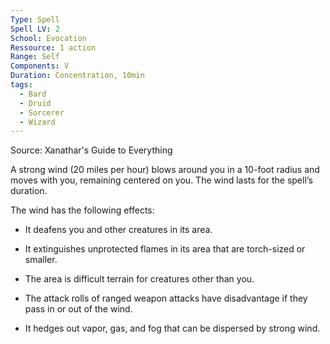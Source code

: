 ```yaml
---
Type: Spell
Spell LV: 2
School: Evocation
Ressource: 1 action
Range: Self
Components: V
Duration: Concentration, 10min
tags:
  - Bard
  - Druid
  - Sorcerer
  - Wizard
---
```

Source: Xanathar's Guide to Everything

A strong wind (20 miles per hour) blows around you in a 10-foot radius and moves with you, remaining centered on you. The wind lasts for the spell’s duration.

The wind has the following effects:

- It deafens you and other creatures in its area.

- It extinguishes unprotected flames in its area that are torch-sized or smaller.

- The area is difficult terrain for creatures other than you.

- The attack rolls of ranged weapon attacks have disadvantage if they pass in or out of the wind.

- It hedges out vapor, gas, and fog that can be dispersed by strong wind.